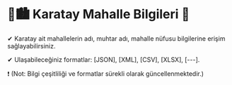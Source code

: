 # 🚧🏙 Karatay Mahalle Bilgileri 🔵

✔ Karatay ait mahallelerin adı, muhtar adı, mahalle nüfusu bilgilerine erişim sağlayabilirsiniz.

✔ Ulaşabileceğiniz formatlar: [JSON], [XML], [CSV], [XLSX], [---].

❗ (Not: Bilgi çeşitliliği ve formatlar sürekli olarak güncellenmektedir.)
